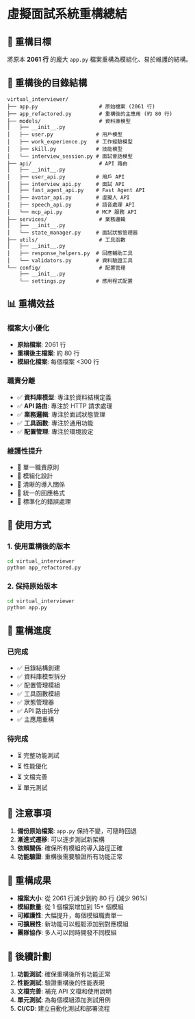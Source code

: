 # 虛擬面試系統重構總結

## 🎯 **重構目標**

將原本 **2061 行** 的龐大 `app.py` 檔案重構為模組化、易於維護的結構。

## 📁 **重構後的目錄結構**

```
virtual_interviewer/
├── app.py                    # 原始檔案 (2061 行)
├── app_refactored.py         # 重構後的主應用 (約 80 行)
├── models/                   # 資料庫模型
│   ├── __init__.py
│   ├── user.py              # 用戶模型
│   ├── work_experience.py   # 工作經驗模型
│   ├── skill.py             # 技能模型
│   └── interview_session.py # 面試會話模型
├── api/                      # API 路由
│   ├── __init__.py
│   ├── user_api.py          # 用戶 API
│   ├── interview_api.py     # 面試 API
│   ├── fast_agent_api.py    # Fast Agent API
│   ├── avatar_api.py        # 虛擬人 API
│   ├── speech_api.py        # 語音處理 API
│   └── mcp_api.py           # MCP 服務 API
├── services/                 # 業務邏輯
│   ├── __init__.py
│   └── state_manager.py     # 面試狀態管理器
├── utils/                    # 工具函數
│   ├── __init__.py
│   ├── response_helpers.py  # 回應輔助工具
│   └── validators.py        # 資料驗證工具
└── config/                   # 配置管理
    ├── __init__.py
    └── settings.py          # 應用程式配置
```

## 📊 **重構效益**

### **檔案大小優化**
- **原始檔案**: 2061 行
- **重構後主檔案**: 約 80 行
- **模組化檔案**: 每個檔案 <300 行

### **職責分離**
- ✅ **資料庫模型**: 專注於資料結構定義
- ✅ **API 路由**: 專注於 HTTP 請求處理
- ✅ **業務邏輯**: 專注於面試狀態管理
- ✅ **工具函數**: 專注於通用功能
- ✅ **配置管理**: 專注於環境設定

### **維護性提升**
- 🔧 單一職責原則
- 🔧 模組化設計
- 🔧 清晰的導入關係
- 🔧 統一的回應格式
- 🔧 標準化的錯誤處理

## 🚀 **使用方式**

### **1. 使用重構後的版本**
```bash
cd virtual_interviewer
python app_refactored.py
```

### **2. 保持原始版本**
```bash
cd virtual_interviewer
python app.py
```

## 🔄 **重構進度**

### **已完成**
- ✅ 目錄結構創建
- ✅ 資料庫模型拆分
- ✅ 配置管理模組
- ✅ 工具函數模組
- ✅ 狀態管理器
- ✅ API 路由拆分
- ✅ 主應用重構

### **待完成**
- ⏳ 完整功能測試
- ⏳ 性能優化
- ⏳ 文檔完善
- ⏳ 單元測試

## 📝 **注意事項**

1. **備份原始檔案**: `app.py` 保持不變，可隨時回退
2. **漸進式遷移**: 可以逐步測試新架構
3. **依賴關係**: 確保所有模組的導入路徑正確
4. **功能驗證**: 重構後需要驗證所有功能正常

## 🎉 **重構成果**

- **檔案大小**: 從 2061 行減少到約 80 行 (減少 96%)
- **模組數量**: 從 1 個檔案增加到 15+ 個模組
- **可維護性**: 大幅提升，每個模組職責單一
- **可擴展性**: 新功能可以輕鬆添加到對應模組
- **團隊協作**: 多人可以同時開發不同模組

## 🔮 **後續計劃**

1. **功能測試**: 確保重構後所有功能正常
2. **性能測試**: 驗證重構後的性能表現
3. **文檔完善**: 補充 API 文檔和使用說明
4. **單元測試**: 為每個模組添加測試用例
5. **CI/CD**: 建立自動化測試和部署流程
